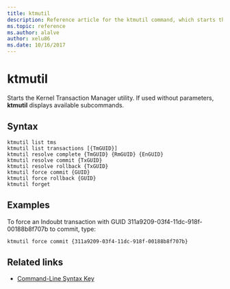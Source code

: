 ```yaml
---
title: ktmutil
description: Reference article for the ktmutil command, which starts the Kernel Transaction Manager utility.
ms.topic: reference
ms.author: alalve
author: xelu86
ms.date: 10/16/2017
---
```



# ktmutil

Starts the Kernel Transaction Manager utility. If used without parameters, **ktmutil** displays available subcommands.

## Syntax

```
ktmutil list tms
ktmutil list transactions [{TmGUID}]
ktmutil resolve complete {TmGUID} {RmGUID} {EnGUID}
ktmutil resolve commit {TxGUID}
ktmutil resolve rollback {TxGUID}
ktmutil force commit {GUID}
ktmutil force rollback {GUID}
ktmutil forget
```

## Examples


To force an Indoubt transaction with GUID 311a9209-03f4-11dc-918f-00188b8f707b to commit, type:

```
ktmutil force commit {311a9209-03f4-11dc-918f-00188b8f707b}
```

## Related links

- [Command-Line Syntax Key](command-line-syntax-key.md)
